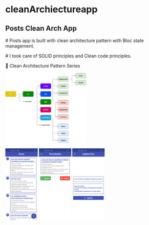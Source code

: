 # cleanArchiectureapp

## Posts Clean Arch App
<p># Posts app is built with clean architecture pattern with Bloc state management.</P>
<P># I took care of SOLID principles and Clean code principles.</P>

<p> 📸 Clean Architecture Pattern Series</p>

<img src="screenShot _cleanApp/clean_arch_life_cycle.png" width="50%"></img>

<img src="screenShot _cleanApp/1.jpg" width="20%"></img>
<img src="screenShot _cleanApp/2.jpg" width="20%"></img>
<img src="screenShot _cleanApp/3.jpg" width="20%"></img>

